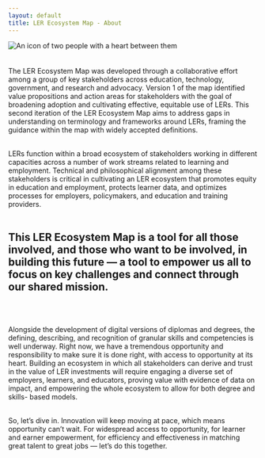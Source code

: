 ```yaml
---
layout: default
title: LER Ecosystem Map - About
---
```


<section class="section-intro-content">
	<div class="intro-content sticky">
		<div class="intro-content-image-div">
			<img src="https://assets-global.website-files.com/64e3ac967b3bf90d2587fa3c/64e3ac967b3bf90d2587fa5f_LER_support.svg" loading="lazy" alt="An icon of two people with a heart between them" class="imagine-image"/>
<div class="body-text-medium">
<BR> </BR>The LER Ecosystem Map was developed through a collaborative effort among a group of key stakeholders across education, technology, government, and research and advocacy. Version 1 of the map identified value propositions and action areas for stakeholders with the goal of broadening adoption and cultivating effective, equitable use of LERs. This second iteration of the LER Ecosystem Map aims to address gaps in understanding on terminology and frameworks around LERs, framing the guidance within the map with widely accepted definitions. <br><br>

LERs function within a broad ecosystem of stakeholders working in different capacities across a number of work streams related to learning and employment. Technical and philosophical alignment among these stakeholders is critical in cultivating an LER ecosystem that promotes equity in education and employment, protects learner data, and optimizes processes for employers, policymakers, and education and training providers. <br><br>

<h2>This LER Ecosystem Map is a tool for all those involved, and those who want to be involved, in building this future — a tool to empower us all to focus on key challenges and connect through our shared mission. </h2> <br><br>

Alongside the development of digital versions of diplomas and degrees, the defining, describing,  and recognition of granular skills and competencies is well underway. Right now, we have a tremendous opportunity and responsibility to make sure it is done right, with access to opportunity at its heart. Building an ecosystem in which all stakeholders can derive and trust in the value of LER investments will require engaging a diverse set of employers, learners, and educators, proving value with evidence of data on impact, and empowering the whole ecosystem to allow for both degree and skills- based models. <br><br>

So, let’s dive in. Innovation will keep moving at pace, which means opportunity can’t wait. For widespread access to opportunity, for learner and earner empowerment, for efficiency and effectiveness in matching great talent to great jobs — let’s do this together. 

			
</section>
